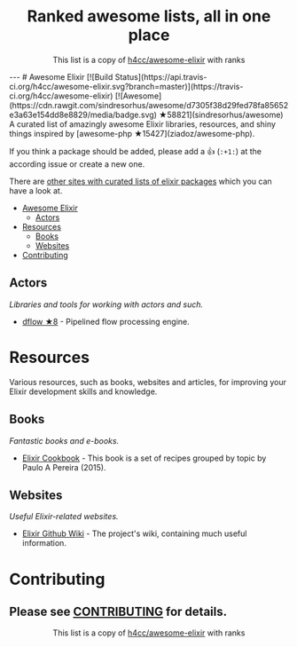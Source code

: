 <h1 align="center">
Ranked awesome lists, all in one place
</h1>
<p align="center">
	This list is a copy of <a href="h4cc/awesome-elixir">h4cc/awesome-elixir</a> with ranks
</p>
---
# Awesome Elixir [![Build Status](https://api.travis-ci.org/h4cc/awesome-elixir.svg?branch=master)](https://travis-ci.org/h4cc/awesome-elixir) [![Awesome](https://cdn.rawgit.com/sindresorhus/awesome/d7305f38d29fed78fa85652e3a63e154dd8e8829/media/badge.svg) ★58821](sindresorhus/awesome)
A curated list of amazingly awesome Elixir libraries, resources, and shiny things inspired by [awesome-php ★15427](ziadoz/awesome-php).

If you think a package should be added, please add a :+1: (`:+1:`) at the according issue or create a new one.

There are [other sites with curated lists of elixir packages](#other-awesome-lists) which you can have a look at.

- [Awesome Elixir](#awesome-elixir)
    - [Actors](#actors)
- [Resources](#resources)
    - [Books](#books)
    - [Websites](#websites)
- [Contributing](#contributing)

## Actors
*Libraries and tools for working with actors and such.*

* [dflow ★8](dalmatinerdb/dflow) - Pipelined flow processing engine.

# Resources
Various resources, such as books, websites and articles, for improving your Elixir development skills and knowledge.

## Books
*Fantastic books and e-books.*

* [Elixir Cookbook](https://www.packtpub.com/application-development/elixir-cookbook) - This book is a set of recipes grouped by topic by Paulo A Pereira (2015).

## Websites
*Useful Elixir-related websites.*

* [Elixir Github Wiki](https://github.com/elixir-lang/elixir/wiki) - The project's wiki, containing much useful information.

# Contributing
Please see [CONTRIBUTING](https://github.com/h4cc/awesome-elixir/blob/master/.github/CONTRIBUTING.md) for details.
---
<p align="center">
	This list is a copy of <a href="h4cc/awesome-elixir">h4cc/awesome-elixir</a> with ranks
</p>
